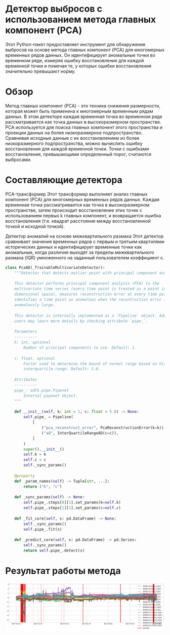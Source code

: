 # Детектор выбросов с использованием метода главных компонент (PCA)
Этот Python-пакет предоставляет инструмент для обнаружения выбросов на основе метода главных компонент (PCA) для многомерных временных рядов данных. Он идентифицирует аномальные точки во временном ряде, измеряя ошибку восстановления для каждой временной точки и помечая те, у которых ошибки восстановления значительно превышают норму.

# Обзор
Метод главных компонент (PCA) - это техника снижения размерности, которая может быть применена к многомерным временным рядам данных. В этом детекторе каждая временная точка во временном ряде рассматривается как точка данных в высокоразмерном пространстве. PCA используется для поиска главных компонент этого пространства и проекции данных на более низкоразмерное подпространство. Сравнивая исходные данные с их восстановлением из более низкоразмерного подпространства, можно вычислить ошибку восстановления для каждой временной точки. Точки с ошибками восстановления, превышающими определенный порог, считаются выбросами.

# Составляющие детектора
PCA-трансформер
Этот трансформер выполняет анализ главных компонент (PCA) для многомерных временных рядов данных. Каждая временная точка рассматривается как точка в высокоразмерном пространстве, затем происходит восстановление этих точек с использованием первых k главных компонент, и возвращается ошибка восстановления (т.е. квадрат расстояния между восстановленной точкой и исходной точкой).

Детектор аномалий на основе межквартильного размаха
Этот детектор сравнивает значения временных рядов с первым и третьим квартилями исторических данных и идентифицирует временные точки как аномальные, когда различия выходят за пределы межквартильного размаха (IQR) умноженного на заданный пользователем коэффициент c.
```python
class PcaAD(_TrainableMultivariateDetector):
    """Detector that detects outlier point with principal component analysis.

    This detector performs principal component analysis (PCA) to the
    multivariate time series (every time point is treated as a point in high-
    dimensional space), measures reconstruction error at every time point, and
    identifies a time point as anomalous when the recontruction error is beyond
    anomalously large.

    This detector is internally implemented as a `Pipeline` object. Advanced
    users may learn more details by checking attribute `pipe_`.

    Parameters
    ----------
    k: int, optional
        Number of principal components to use. Default: 1.

    c: float, optional
        Factor used to determine the bound of normal range based on historical
        interquartile range. Default: 5.0.

    Attributes
    ----------
    pipe_: adtk.pipe.Pipenet
        Internal pipenet object.
    """

    def __init__(self, k: int = 1, c: float = 5.0) -> None:
        self.pipe_ = Pipeline(
            [
                ("pca_reconstruct_error", PcaReconstructionError(k=k)),
                ("ad", InterQuartileRangeAD(c=c)),
            ]
        )
        super().__init__()
        self.k = k
        self.c = c
        self._sync_params()

    @property
    def _param_names(self) -> Tuple[str, ...]:
        return ("k", "c")

    def _sync_params(self) -> None:
        self.pipe_.steps[0][1].set_params(k=self.k)
        self.pipe_.steps[1][1].set_params(c=self.c)

    def _fit_core(self, s: pd.DataFrame) -> None:
        self._sync_params()
        self.pipe_.fit(s)

    def _predict_core(self, s: pd.DataFrame) -> pd.Series:
        self._sync_params()
        return self.pipe_.detect(s)
```
# Результат работы метода 

![img.png](img.png)
